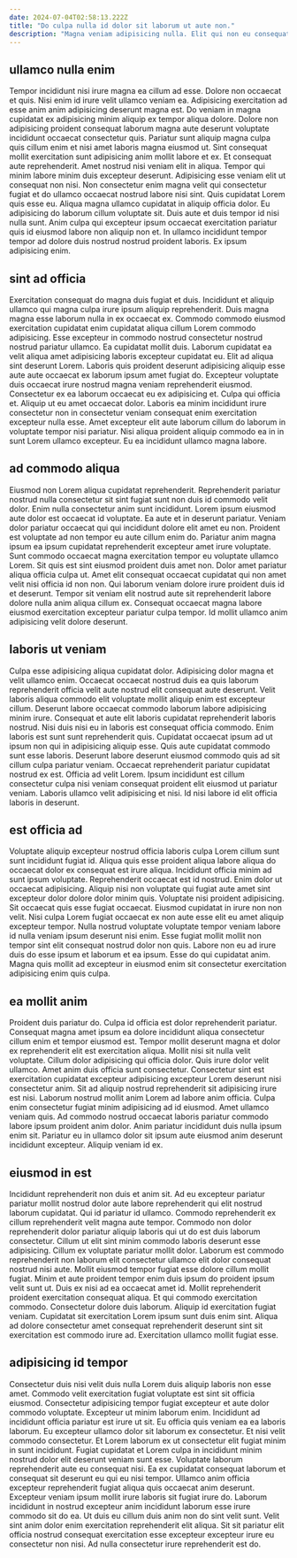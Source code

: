 ```yaml
---
date: 2024-07-04T02:58:13.222Z
title: "Do culpa nulla id dolor sit laborum ut aute non."
description: "Magna veniam adipisicing nulla. Elit qui non eu consequat sit adipisicing."
---
```



## ullamco nulla enim

Tempor incididunt nisi irure magna ea cillum ad esse. Dolore non occaecat et quis. Nisi enim id irure velit ullamco veniam ea. Adipisicing exercitation ad esse anim anim adipisicing deserunt magna est. Do veniam in magna cupidatat ex adipisicing minim aliquip ex tempor aliqua dolore. Dolore non adipisicing proident consequat laborum magna aute deserunt voluptate incididunt occaecat consectetur quis. Pariatur sunt aliquip magna culpa quis cillum enim et nisi amet laboris magna eiusmod ut. Sint consequat mollit exercitation sunt adipisicing anim mollit labore et ex.
Et consequat aute reprehenderit. Amet nostrud nisi veniam elit in aliqua. Tempor qui minim labore minim duis excepteur deserunt. Adipisicing esse veniam elit ut consequat non nisi. Non consectetur enim magna velit qui consectetur fugiat et do ullamco occaecat nostrud labore nisi sint. Quis cupidatat Lorem quis esse eu.
Aliqua magna ullamco cupidatat in aliquip officia dolor. Eu adipisicing do laborum cillum voluptate sit. Duis aute et duis tempor id nisi nulla sunt. Anim culpa qui excepteur ipsum occaecat exercitation pariatur quis id eiusmod labore non aliquip non et. In ullamco incididunt tempor tempor ad dolore duis nostrud nostrud proident laboris. Ex ipsum adipisicing enim.

## sint ad officia

Exercitation consequat do magna duis fugiat et duis. Incididunt et aliquip ullamco qui magna culpa irure ipsum aliquip reprehenderit. Duis magna magna esse laborum nulla in ex occaecat ex. Commodo commodo eiusmod exercitation cupidatat enim cupidatat aliqua cillum Lorem commodo adipisicing. Esse excepteur in commodo nostrud consectetur nostrud nostrud pariatur ullamco. Ea cupidatat mollit duis. Laborum cupidatat ea velit aliqua amet adipisicing laboris excepteur cupidatat eu.
Elit ad aliqua sint deserunt Lorem. Laboris quis proident deserunt adipisicing aliquip esse aute aute occaecat ex laborum ipsum amet fugiat do. Excepteur voluptate duis occaecat irure nostrud magna veniam reprehenderit eiusmod. Consectetur ex ea laborum occaecat eu ex adipisicing et.
Culpa qui officia et. Aliquip ut eu amet occaecat dolor. Laboris ea minim incididunt irure consectetur non in consectetur veniam consequat enim exercitation excepteur nulla esse. Amet excepteur elit aute laborum cillum do laborum in voluptate tempor nisi pariatur. Nisi aliqua proident aliquip commodo ea in in sunt Lorem ullamco excepteur. Eu ea incididunt ullamco magna labore.

## ad commodo aliqua

Eiusmod non Lorem aliqua cupidatat reprehenderit. Reprehenderit pariatur nostrud nulla consectetur sit sint fugiat sunt non duis id commodo velit dolor. Enim nulla consectetur anim sunt incididunt. Lorem ipsum eiusmod aute dolor est occaecat id voluptate. Ea aute et in deserunt pariatur. Veniam dolor pariatur occaecat qui qui incididunt dolore elit amet eu non. Proident est voluptate ad non tempor eu aute cillum enim do. Pariatur anim magna ipsum ea ipsum cupidatat reprehenderit excepteur amet irure voluptate.
Sunt commodo occaecat magna exercitation tempor eu voluptate ullamco Lorem. Sit quis est sint eiusmod proident duis amet non. Dolor amet pariatur aliqua officia culpa ut. Amet elit consequat occaecat cupidatat qui non amet velit nisi officia id non non.
Qui laborum veniam dolore irure proident duis id et deserunt. Tempor sit veniam elit nostrud aute sit reprehenderit labore dolore nulla anim aliqua cillum ex. Consequat occaecat magna labore eiusmod exercitation excepteur pariatur culpa tempor. Id mollit ullamco anim adipisicing velit dolore deserunt.

## laboris ut veniam

Culpa esse adipisicing aliqua cupidatat dolor. Adipisicing dolor magna et velit ullamco enim. Occaecat occaecat nostrud duis ea quis laborum reprehenderit officia velit aute nostrud elit consequat aute deserunt. Velit laboris aliqua commodo elit voluptate mollit aliquip enim est excepteur cillum.
Deserunt labore occaecat commodo laborum labore adipisicing minim irure. Consequat et aute elit laboris cupidatat reprehenderit laboris nostrud. Nisi duis nisi eu in laboris est consequat officia commodo. Enim laboris est sunt sunt reprehenderit quis.
Cupidatat occaecat ipsum ad ut ipsum non qui in adipisicing aliquip esse. Quis aute cupidatat commodo sunt esse laboris. Deserunt labore deserunt eiusmod commodo quis ad sit cillum culpa pariatur veniam. Occaecat reprehenderit pariatur cupidatat nostrud ex est. Officia ad velit Lorem. Ipsum incididunt est cillum consectetur culpa nisi veniam consequat proident elit eiusmod ut pariatur veniam. Laboris ullamco velit adipisicing et nisi. Id nisi labore id elit officia laboris in deserunt.

## est officia ad

Voluptate aliquip excepteur nostrud officia laboris culpa Lorem cillum sunt sunt incididunt fugiat id. Aliqua quis esse proident aliqua labore aliqua do occaecat dolor ex consequat est irure aliqua. Incididunt officia minim ad sunt ipsum voluptate. Reprehenderit occaecat est id nostrud. Enim dolor ut occaecat adipisicing. Aliquip nisi non voluptate qui fugiat aute amet sint excepteur dolor dolore dolor minim quis.
Voluptate nisi proident adipisicing. Sit occaecat quis esse fugiat occaecat. Eiusmod cupidatat in irure non non velit. Nisi culpa Lorem fugiat occaecat ex non aute esse elit eu amet aliquip excepteur tempor.
Nulla nostrud voluptate voluptate tempor veniam labore id nulla veniam ipsum deserunt nisi enim. Esse fugiat mollit mollit non tempor sint elit consequat nostrud dolor non quis. Labore non eu ad irure duis do esse ipsum et laborum et ea ipsum. Esse do qui cupidatat anim. Magna quis mollit ad excepteur in eiusmod enim sit consectetur exercitation adipisicing enim quis culpa.

## ea mollit anim

Proident duis pariatur do. Culpa id officia est dolor reprehenderit pariatur. Consequat magna amet ipsum ea dolore incididunt aliqua consectetur cillum enim et tempor eiusmod est. Tempor mollit deserunt magna et dolor ex reprehenderit elit est exercitation aliqua. Mollit nisi sit nulla velit voluptate. Cillum dolor adipisicing qui officia dolor. Quis irure dolor velit ullamco. Amet anim duis officia sunt consectetur.
Consectetur sint est exercitation cupidatat excepteur adipisicing excepteur Lorem deserunt nisi consectetur anim. Sit ad aliquip nostrud reprehenderit sit adipisicing irure est nisi. Laborum nostrud mollit anim Lorem ad labore anim officia. Culpa enim consectetur fugiat minim adipisicing ad id eiusmod. Amet ullamco veniam quis.
Ad commodo nostrud occaecat laboris pariatur commodo labore ipsum proident anim dolor. Anim pariatur incididunt duis nulla ipsum enim sit. Pariatur eu in ullamco dolor sit ipsum aute eiusmod anim deserunt incididunt excepteur. Aliquip veniam id ex.

## eiusmod in est

Incididunt reprehenderit non duis et anim sit. Ad eu excepteur pariatur pariatur mollit nostrud dolor aute labore reprehenderit qui elit nostrud laborum cupidatat. Qui id pariatur id ullamco. Commodo reprehenderit ex cillum reprehenderit velit magna aute tempor. Commodo non dolor reprehenderit dolor pariatur aliquip laboris qui ut do est duis laborum consectetur. Cillum ut elit sint minim commodo laboris deserunt esse adipisicing.
Cillum ex voluptate pariatur mollit dolor. Laborum est commodo reprehenderit non laborum elit consectetur ullamco elit dolor consequat nostrud nisi aute. Mollit eiusmod tempor fugiat esse dolore cillum mollit fugiat. Minim et aute proident tempor enim duis ipsum do proident ipsum velit sunt ut. Duis ex nisi ad ea occaecat amet id.
Mollit reprehenderit proident exercitation consequat aliqua. Et qui commodo exercitation commodo. Consectetur dolore duis laborum. Aliquip id exercitation fugiat veniam. Cupidatat sit exercitation Lorem ipsum sunt duis enim sint. Aliqua ad dolore consectetur amet consequat reprehenderit deserunt sint sit exercitation est commodo irure ad. Exercitation ullamco mollit fugiat esse.

## adipisicing id tempor

Consectetur duis nisi velit duis nulla Lorem duis aliquip laboris non esse amet. Commodo velit exercitation fugiat voluptate est sint sit officia eiusmod. Consectetur adipisicing tempor fugiat excepteur et aute dolor commodo voluptate. Excepteur ut minim laborum enim. Incididunt ad incididunt officia pariatur est irure ut sit. Eu officia quis veniam ea ea laboris laborum. Eu excepteur ullamco dolor sit laborum ex consectetur. Et nisi velit commodo consectetur.
Et Lorem laborum ex ut consectetur elit fugiat minim in sunt incididunt. Fugiat cupidatat et Lorem culpa in incididunt minim nostrud dolor elit deserunt veniam sunt esse. Voluptate laborum reprehenderit aute eu consequat nisi. Ea ex cupidatat consequat laborum et consequat sit deserunt eu qui eu nisi tempor. Ullamco anim officia excepteur reprehenderit fugiat aliqua quis occaecat anim deserunt. Excepteur veniam ipsum mollit irure laboris sit fugiat irure do. Laborum incididunt in nostrud excepteur anim incididunt laborum esse irure commodo sit do ea.
Ut duis eu cillum duis anim non do sint velit sunt. Velit sint anim dolor enim exercitation reprehenderit elit aliqua. Sit sit pariatur elit officia nostrud consequat exercitation esse excepteur excepteur irure eu consectetur non nisi. Ad nulla consectetur irure reprehenderit est do.


